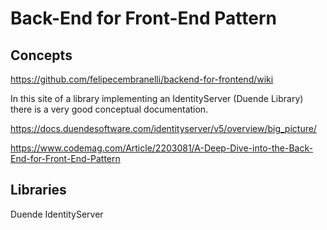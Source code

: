 # Back-End for Front-End Pattern

## Concepts

https://github.com/felipecembranelli/backend-for-frontend/wiki

In this site of a library implementing an IdentityServer (Duende Library) there is a very good conceptual documentation.

https://docs.duendesoftware.com/identityserver/v5/overview/big_picture/

https://www.codemag.com/Article/2203081/A-Deep-Dive-into-the-Back-End-for-Front-End-Pattern

## Libraries

Duende IdentityServer
